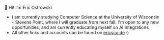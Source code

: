 👋 Hi! I’m Eric Ostrowski
- I am currently studying Computer Science at the University of Wisconsin - Stevens Point,
  where I will graduate from next fall. I'm open to any new opportunities, and am currently educating myself on AI Integrations.
- All other links and accounts can be found on [ericsco.de](https://ericsco.de/) :)

<!---
ericostrowski3/ericostrowski3 is a ✨ special ✨ repository because its `README.md` (this file) appears on your GitHub profile.
You can click the Preview link to take a look at your changes.
--->
